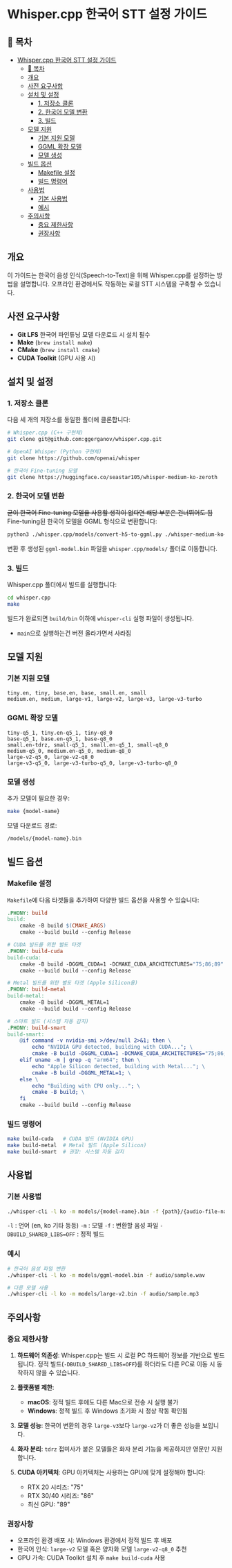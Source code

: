 # Whisper.cpp 한국어 STT 설정 가이드

## 🔧 목차
- [Whisper.cpp 한국어 STT 설정 가이드](#whispercpp-한국어-stt-설정-가이드)
  - [🔧 목차](#-목차)
  - [개요](#개요)
  - [사전 요구사항](#사전-요구사항)
  - [설치 및 설정](#설치-및-설정)
    - [1. 저장소 클론](#1-저장소-클론)
    - [2. 한국어 모델 변환](#2-한국어-모델-변환)
    - [3. 빌드](#3-빌드)
  - [모델 지원](#모델-지원)
    - [기본 지원 모델](#기본-지원-모델)
    - [GGML 확장 모델](#ggml-확장-모델)
    - [모델 생성](#모델-생성)
  - [빌드 옵션](#빌드-옵션)
    - [Makefile 설정](#makefile-설정)
    - [빌드 명령어](#빌드-명령어)
  - [사용법](#사용법)
    - [기본 사용법](#기본-사용법)
    - [예시](#예시)
  - [주의사항](#주의사항)
    - [중요 제한사항](#중요-제한사항)
    - [권장사항](#권장사항)

## 개요

이 가이드는 한국어 음성 인식(Speech-to-Text)을 위해 Whisper.cpp를 설정하는 방법을 설명합니다. 오프라인 환경에서도 작동하는 로컬 STT 시스템을 구축할 수 있습니다.

## 사전 요구사항

- **Git LFS** 한국어 파인튜닝 모델 다운로드 시 설치 필수
- **Make** (`brew install make`)
- **CMake** (`brew install cmake`)
- **CUDA Toolkit** (GPU 사용 시)

## 설치 및 설정

### 1. 저장소 클론

다음 세 개의 저장소를 동일한 폴더에 클론합니다:

```bash
# Whisper.cpp (C++ 구현체)
git clone git@github.com:ggerganov/whisper.cpp.git

# OpenAI Whisper (Python 구현체)
git clone https://github.com/openai/whisper

# 한국어 Fine-tuning 모델
git clone https://huggingface.co/seastar105/whisper-medium-ko-zeroth
```

### 2. 한국어 모델 변환

~~굳이 한국어 Fine-tuning 모델을 사용할 생각이 없다면 해당 부분은 건너뛰어도 됨~~
Fine-tuning된 한국어 모델을 GGML 형식으로 변환합니다:

```bash
python3 ./whisper.cpp/models/convert-h5-to-ggml.py ./whisper-medium-ko-zeroth ./whisper .
```

변환 후 생성된 `ggml-model.bin` 파일을 `whisper.cpp/models/` 폴더로 이동합니다.

### 3. 빌드

Whisper.cpp 폴더에서 빌드를 실행합니다:

```bash
cd whisper.cpp
make
```

빌드가 완료되면 `build/bin` 이하에 `whisper-cli` 실행 파일이 생성됩니다.
* `main`으로 실행하는건 버전 올라가면서 사라짐

## 모델 지원

### 기본 지원 모델
```
tiny.en, tiny, base.en, base, small.en, small
medium.en, medium, large-v1, large-v2, large-v3, large-v3-turbo
```

### GGML 확장 모델
```
tiny-q5_1, tiny.en-q5_1, tiny-q8_0
base-q5_1, base.en-q5_1, base-q8_0
small.en-tdrz, small-q5_1, small.en-q5_1, small-q8_0
medium-q5_0, medium.en-q5_0, medium-q8_0
large-v2-q5_0, large-v2-q8_0
large-v3-q5_0, large-v3-turbo-q5_0, large-v3-turbo-q8_0
```

### 모델 생성

추가 모델이 필요한 경우:

```bash
make {model-name}
```

모델 다운로드 경로:

```bash
/models/{model-name}.bin
```

## 빌드 옵션

### Makefile 설정

`Makefile`에 다음 타겟들을 추가하여 다양한 빌드 옵션을 사용할 수 있습니다:

```makefile
.PHONY: build
build:
	cmake -B build $(CMAKE_ARGS)
	cmake --build build --config Release

# CUDA 빌드를 위한 별도 타겟
.PHONY: build-cuda
build-cuda:
	cmake -B build -DGGML_CUDA=1 -DCMAKE_CUDA_ARCHITECTURES="75;86;89"
	cmake --build build --config Release

# Metal 빌드를 위한 별도 타겟 (Apple Silicon용)
.PHONY: build-metal
build-metal:
	cmake -B build -DGGML_METAL=1
	cmake --build build --config Release

# 스마트 빌드 (시스템 자동 감지)
.PHONY: build-smart
build-smart:
	@if command -v nvidia-smi >/dev/null 2>&1; then \
		echo "NVIDIA GPU detected, building with CUDA..."; \
		cmake -B build -DGGML_CUDA=1 -DCMAKE_CUDA_ARCHITECTURES="75;86;89"; \
	elif uname -m | grep -q "arm64"; then \
		echo "Apple Silicon detected, building with Metal..."; \
		cmake -B build -DGGML_METAL=1; \
	else \
		echo "Building with CPU only..."; \
		cmake -B build; \
	fi
	cmake --build build --config Release
```

### 빌드 명령어

```bash
make build-cuda   # CUDA 빌드 (NVIDIA GPU)
make build-metal  # Metal 빌드 (Apple Silicon)
make build-smart  # 권장: 시스템 자동 감지
```

## 사용법

### 기본 사용법

```bash
./whisper-cli -l ko -m models/{model-name}.bin -f {path}/{audio-file-name}.{extension}
```

`-l` : 언어 (en, ko 기타 등등)
`-m` : 모델
`-f` : 변환할 음성 파일
`-DBUILD_SHARED_LIBS=OFF` : 정적 빌드

### 예시

```bash
# 한국어 음성 파일 변환
./whisper-cli -l ko -m models/ggml-model.bin -f audio/sample.wav

# 다른 모델 사용
./whisper-cli -l ko -m models/large-v2.bin -f audio/sample.mp3
```

## 주의사항

### 중요 제한사항

1. **하드웨어 의존성**: Whisper.cpp는 빌드 시 로컬 PC 하드웨어 정보를 기반으로 빌드됩니다. 정적 빌드(`-DBUILD_SHARED_LIBS=OFF`)를 하더라도 다른 PC로 이동 시 동작하지 않을 수 있습니다.

2. **플랫폼별 제한**:
   - **macOS**: 정적 빌드 후에도 다른 Mac으로 전송 시 실행 불가
   - **Windows**: 정적 빌드 후 Windows 초기화 시 정상 작동 확인됨

3. **모델 성능**: 한국어 변환의 경우 `large-v3`보다 `large-v2`가 더 좋은 성능을 보입니다.

4. **화자 분리**: `tdrz` 접미사가 붙은 모델들은 화자 분리 기능을 제공하지만 영문만 지원합니다.

5. **CUDA 아키텍처**: GPU 아키텍처는 사용하는 GPU에 맞게 설정해야 합니다:
   - RTX 20 시리즈: "75"
   - RTX 30/40 시리즈: "86"
   - 최신 GPU: "89"

### 권장사항

- 오프라인 환경 배포 시: Windows 환경에서 정적 빌드 후 배포
- 한국어 인식: `large-v2` 모델 혹은 양자화 모델 `large-v2-q8_0` 추천
- GPU 가속: CUDA Toolkit 설치 후 `make build-cuda` 사용